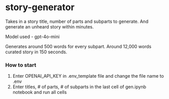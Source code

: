 # story-generator

Takes in a story title, number of parts and subparts to generate. And generate an unheard story within minutes.

Model used - gpt-4o-mini

Generates around 500 words for every subpart. Around 12,000 words curated story in 150 seconds.

### How to start
1. Enter OPENAI_API_KEY in .env_template file and change the file name to .env
2. Enter titles, # of parts, # of subparts in the last cell of gen.ipynb notebook and run all cells